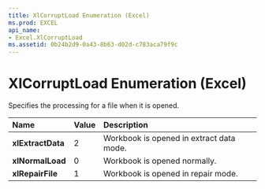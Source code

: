 ```yaml
---
title: XlCorruptLoad Enumeration (Excel)
ms.prod: EXCEL
api_name:
- Excel.XlCorruptLoad
ms.assetid: 0b24b2d9-0a43-8b63-d02d-c783aca79f9c
---
```



# XlCorruptLoad Enumeration (Excel)

Specifies the processing for a file when it is opened.



|**Name**|**Value**|**Description**|
|:-----|:-----|:-----|
| **xlExtractData**|2|Workbook is opened in extract data mode.|
| **xlNormalLoad**|0|Workbook is opened normally.|
| **xlRepairFile**|1|Workbook is opened in repair mode.|

